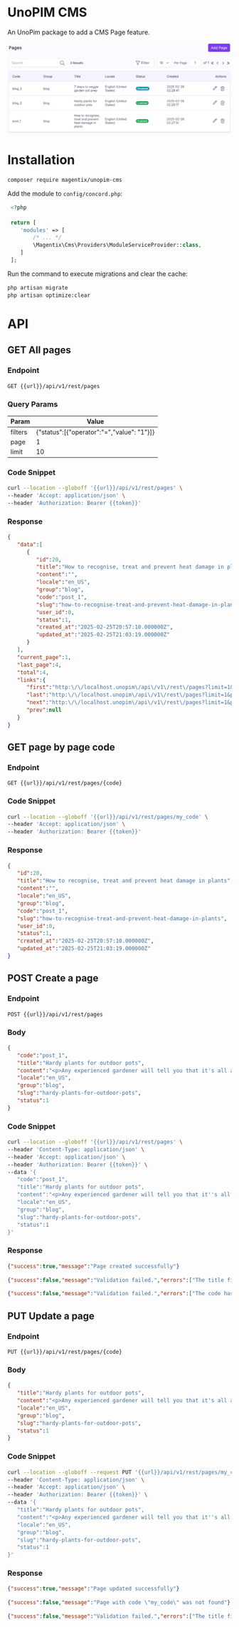 # UnoPIM CMS

An UnoPim package to add a CMS Page feature.

![UnoPim CMS Page feature](screenshot.png)

# Installation

```bash
composer require magentix/unopim-cms
```

Add the module to `config/concord.php`:

```php
 <?php

 return [
    'modules' => [
        /* ... */
        \Magentix\Cms\Providers\ModuleServiceProvider::class,
    ]
 ];
```

Run the command to execute migrations and clear the cache:

```bash
php artisan migrate
php artisan optimize:clear
```

# API

## GET All pages

### Endpoint

```
GET {{url}}/api/v1/rest/pages
```

### Query Params

| Param   | Value                                      |
|---------|--------------------------------------------|
| filters | {"status":[{"operator":"=","value": "1"}]} |
| page    | 1                                          |
| limit   | 10                                         |

### Code Snippet

```bash
curl --location --globoff '{{url}}/api/v1/rest/pages' \
--header 'Accept: application/json' \
--header 'Authorization: Bearer {{token}}'
```

### Response

```json
{
   "data":[
      {
         "id":20,
         "title":"How to recognise, treat and prevent heat damage in plants",
         "content":"",
         "locale":"en_US",
         "group":"blog",
         "code":"post_1",
         "slug":"how-to-recognise-treat-and-prevent-heat-damage-in-plants",
         "user_id":0,
         "status":1,
         "created_at":"2025-02-25T20:57:10.000000Z",
         "updated_at":"2025-02-25T21:03:19.000000Z"
      }
   ],
   "current_page":1,
   "last_page":4,
   "total":4,
   "links":{
      "first":"http:\/\/localhost.unopim\/api\/v1\/rest\/pages?limit=1&page=1",
      "last":"http:\/\/localhost.unopim\/api\/v1\/rest\/pages?limit=1&page=4",
      "next":"http:\/\/localhost.unopim\/api\/v1\/rest\/pages?limit=1&page=2",
      "prev":null
   }
}
```

## GET page by page code

### Endpoint

```
GET {{url}}/api/v1/rest/pages/{code}
```

### Code Snippet

```bash
curl --location --globoff '{{url}}/api/v1/rest/pages/my_code' \
--header 'Accept: application/json' \
--header 'Authorization: Bearer {{token}}'
```

### Response

```json
{
   "id":20,
   "title":"How to recognise, treat and prevent heat damage in plants",
   "content":"",
   "locale":"en_US",
   "group":"blog",
   "code":"post_1",
   "slug":"how-to-recognise-treat-and-prevent-heat-damage-in-plants",
   "user_id":0,
   "status":1,
   "created_at":"2025-02-25T20:57:10.000000Z",
   "updated_at":"2025-02-25T21:03:19.000000Z"
}
```

## POST Create a page

### Endpoint

```
POST {{url}}/api/v1/rest/pages
```

### Body

```json
{
   "code":"post_1",
   "title":"Hardy plants for outdoor pots",
   "content":"<p>Any experienced gardener will tell you that it's all about the soil.<\/p>",
   "locale":"en_US",
   "group":"blog",
   "slug":"hardy-plants-for-outdoor-pots",
   "status":1
}
```

### Code Snippet

```bash
curl --location --globoff '{{url}}/api/v1/rest/pages' \
--header 'Content-Type: application/json' \
--header 'Accept: application/json' \
--header 'Authorization: Bearer {{token}}' \
--data '{
   "code":"post_1",
   "title":"Hardy plants for outdoor pots",
   "content":"<p>Any experienced gardener will tell you that it''s all about the soil.<\/p>",
   "locale":"en_US",
   "group":"blog",
   "slug":"hardy-plants-for-outdoor-pots",
   "status":1
}'
```

### Response

```json
{"success":true,"message":"Page created successfully"}
```

```json
{"success":false,"message":"Validation failed.","errors":["The title field is required."]}
```

```json
{"success":false,"message":"Validation failed.","errors":["The code has already been taken. (and 1 more error)"]}
```

## PUT Update a page

### Endpoint

```
PUT {{url}}/api/v1/rest/pages/{code}
```

### Body

```json
{
   "title":"Hardy plants for outdoor pots",
   "content":"<p>Any experienced gardener will tell you that it's all about the soil.<\/p>",
   "locale":"en_US",
   "group":"blog",
   "slug":"hardy-plants-for-outdoor-pots",
   "status":1
}
```

### Code Snippet

```bash
curl --location --globoff --request PUT '{{url}}/api/v1/rest/pages/my_code' \
--header 'Content-Type: application/json' \
--header 'Accept: application/json' \
--header 'Authorization: Bearer {{token}}' \
--data '{
   "title":"Hardy plants for outdoor pots",
   "content":"<p>Any experienced gardener will tell you that it''s all about the soil.<\/p>",
   "locale":"en_US",
   "group":"blog",
   "slug":"hardy-plants-for-outdoor-pots",
   "status":1
}'
```

### Response

```json
{"success":true,"message":"Page updated successfully"}
```

```json
{"success":false,"message":"Page with code \"my_code\" was not found"}
```

```json
{"success":false,"message":"Validation failed.","errors":["The title field is required."]}
```
